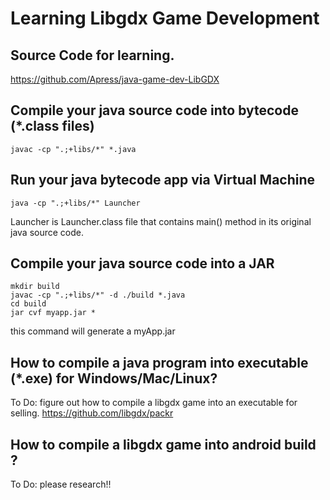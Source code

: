 
# Learning Libgdx Game Development

## Source Code for learning.
https://github.com/Apress/java-game-dev-LibGDX

## Compile your java source code into bytecode (*.class files)

```
javac -cp ".;+libs/*" *.java
```
## Run your java bytecode app via Virtual Machine

```
java -cp ".;+libs/*" Launcher
```
Launcher is Launcher.class file that contains main() method in its original java source code.

## Compile your java source code into a JAR
```
mkdir build
javac -cp ".;+libs/*" -d ./build *.java
cd build
jar cvf myapp.jar *
```
this command will generate a myApp.jar

## How to compile a java program into executable (*.exe) for Windows/Mac/Linux?

To Do: figure out how to compile a libgdx game into an executable for selling.
https://github.com/libgdx/packr

## How to compile a libgdx game into android build ?
To Do: please research!!
